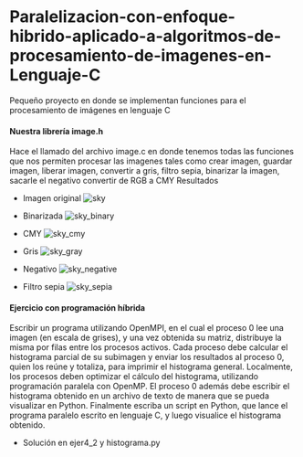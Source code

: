 # Paralelizacion-con-enfoque-hibrido-aplicado-a-algoritmos-de-procesamiento-de-imagenes-en-Lenguaje-C
Pequeño proyecto en donde se implementan funciones para el procesamiento de imágenes en lenguaje C 

#### Nuestra librería image.h
Hace el llamado del archivo image.c en donde tenemos todas las funciones que nos permiten procesar las imagenes tales como crear imagen, guardar imagen, liberar imagen, convertir a gris, filtro sepia, binarizar la imagen, sacarle el negativo convertir de RGB a CMY
Resultados

- Imagen original
![sky](https://github.com/BayronEA/Paralelizacion-con-enfoque-hibrido-aplicado-a-algoritmos-de-procesamiento-de-imagenes-en-Lenguaje-C/assets/51730885/aa98422f-e710-4d1a-ba58-81b5d5741dd3)

- Binarizada
![sky_binary](https://github.com/BayronEA/Paralelizacion-con-enfoque-hibrido-aplicado-a-algoritmos-de-procesamiento-de-imagenes-en-Lenguaje-C/assets/51730885/a3d494e6-c586-4555-a76b-86be8183e883)

- CMY
![sky_cmy](https://github.com/BayronEA/Paralelizacion-con-enfoque-hibrido-aplicado-a-algoritmos-de-procesamiento-de-imagenes-en-Lenguaje-C/assets/51730885/31f6fc6f-206a-44df-99e0-dd1fa4ac6985)

- Gris
![sky_gray](https://github.com/BayronEA/Paralelizacion-con-enfoque-hibrido-aplicado-a-algoritmos-de-procesamiento-de-imagenes-en-Lenguaje-C/assets/51730885/48007b23-da55-4ef1-8d80-01b3aae5a227)

- Negativo
![sky_negative](https://github.com/BayronEA/Paralelizacion-con-enfoque-hibrido-aplicado-a-algoritmos-de-procesamiento-de-imagenes-en-Lenguaje-C/assets/51730885/4e0eaa5c-4339-4605-9d2f-65bf16f2276a)

- Filtro sepia
![sky_sepia](https://github.com/BayronEA/Paralelizacion-con-enfoque-hibrido-aplicado-a-algoritmos-de-procesamiento-de-imagenes-en-Lenguaje-C/assets/51730885/4541d47d-0f5f-4eff-ac8c-18a97fc4fde2)

#### Ejercicio con programación híbrida
Escribir un programa utilizando OpenMPI, en el cual el proceso 0 lee una imagen (en escala de grises), 
y una vez obtenida su matriz, distribuye la misma por filas entre los procesos activos. Cada proceso 
debe calcular el histograma parcial de su subimagen y enviar los resultados al proceso 0, quien los 
reúne y totaliza, para imprimir el histograma general. Localmente, los procesos deben optimizar el 
cálculo del histograma, utilizando programación paralela con OpenMP.
El proceso 0 además debe escribir el histograma obtenido en un archivo de texto de manera que se 
pueda visualizar en Python. Finalmente escriba un script en Python, que lance el programa paralelo 
escrito en lenguaje C, y luego visualice el histograma obtenido.

- Solución en ejer4_2 y histograma.py 
